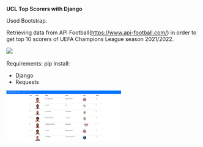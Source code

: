 **UCL Top Scorers with Django**

Used Bootstrap.

Retrieving data from API Football(https://www.api-football.com/) in order to get top 10 scorers of UEFA Champions League season 2021/2022.


<img src="https://imgs.search.brave.com/6UCzT7hHTb8F04dlYyb3wHxW1hsE0uMFou3-Ahuv40Q/rs:fit:1200:1200:1/g:ce/aHR0cDovL2xvZ29r/Lm9yZy93cC1jb250/ZW50L3VwbG9hZHMv/MjAxNS8wMi9VRUZB/LUNoYW1waW9ucy1M/ZWFndWUtbG9nby1s/b2dvdHlwZS5wbmc" width="150"/>


Requirements:
pip install:
- Django
- Requests


<img src="https://github.com/nicguzz/UCL-Top-Scorers/blob/master/pic.png" width="300"/>
